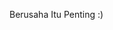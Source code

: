 Berusaha Itu Penting :)

<!---
Ardihandoyo/Ardihandoyo is a ✨ special ✨ repository because its `README.md` (this file) appears on your GitHub profile.
You can click the Preview link to take a look at your changes.
--->
